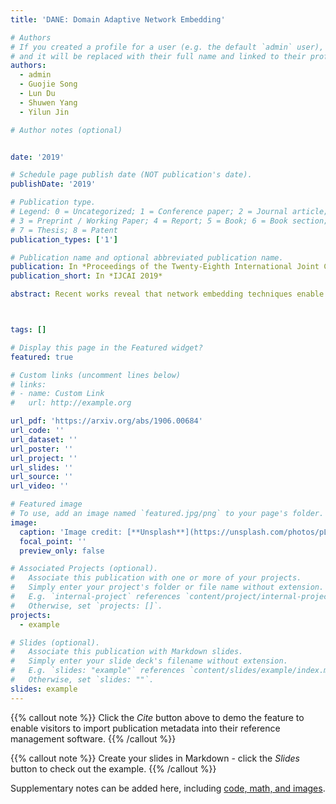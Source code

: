 ```yaml
---
title: 'DANE: Domain Adaptive Network Embedding'

# Authors
# If you created a profile for a user (e.g. the default `admin` user), write the username (folder name) here
# and it will be replaced with their full name and linked to their profile.
authors:
  - admin
  - Guojie Song
  - Lun Du
  - Shuwen Yang
  - Yilun Jin

# Author notes (optional)


date: '2019'

# Schedule page publish date (NOT publication's date).
publishDate: '2019'

# Publication type.
# Legend: 0 = Uncategorized; 1 = Conference paper; 2 = Journal article;
# 3 = Preprint / Working Paper; 4 = Report; 5 = Book; 6 = Book section;
# 7 = Thesis; 8 = Patent
publication_types: ['1']

# Publication name and optional abbreviated publication name.
publication: In *Proceedings of the Twenty-Eighth International Joint Conference on Artificial Intelligence*
publication_short: In *IJCAI 2019*

abstract: Recent works reveal that network embedding techniques enable many machine learning models to handle diverse downstream tasks on graph structured data. However, as previous methods usually focus on learning embeddings for a single network, they can not learn representations transferable on multiple networks. Hence, it is important to design a network embedding algorithm that supports downstream model transferring on different networks, known as domain adaptation. In this paper, we propose a novel Domain Adaptive Network Embedding framework, which applies graph convolutional network to learn transferable embeddings. In DANE, nodes from multiple networks are encoded to vectors via a shared set of learnable parameters so that the vectors share an aligned embedding space. The distribution of embeddings on different networks are further aligned by adversarial learning regularization. In addition, DANE's advantage in learning transferable network embedding can be guaranteed theoretically. Extensive experiments reflect that the proposed framework outperforms other state-of-the-art network embedding baselines in cross-network domain adaptation tasks.



tags: []

# Display this page in the Featured widget?
featured: true

# Custom links (uncomment lines below)
# links:
# - name: Custom Link
#   url: http://example.org

url_pdf: 'https://arxiv.org/abs/1906.00684'
url_code: ''
url_dataset: ''
url_poster: ''
url_project: ''
url_slides: ''
url_source: ''
url_video: ''

# Featured image
# To use, add an image named `featured.jpg/png` to your page's folder.
image:
  caption: 'Image credit: [**Unsplash**](https://unsplash.com/photos/pLCdAaMFLTE)'
  focal_point: ''
  preview_only: false

# Associated Projects (optional).
#   Associate this publication with one or more of your projects.
#   Simply enter your project's folder or file name without extension.
#   E.g. `internal-project` references `content/project/internal-project/index.md`.
#   Otherwise, set `projects: []`.
projects:
  - example

# Slides (optional).
#   Associate this publication with Markdown slides.
#   Simply enter your slide deck's filename without extension.
#   E.g. `slides: "example"` references `content/slides/example/index.md`.
#   Otherwise, set `slides: ""`.
slides: example
---
```


{{% callout note %}}
Click the _Cite_ button above to demo the feature to enable visitors to import publication metadata into their reference management software.
{{% /callout %}}

{{% callout note %}}
Create your slides in Markdown - click the _Slides_ button to check out the example.
{{% /callout %}}

Supplementary notes can be added here, including [code, math, and images](https://wowchemy.com/docs/writing-markdown-latex/).
